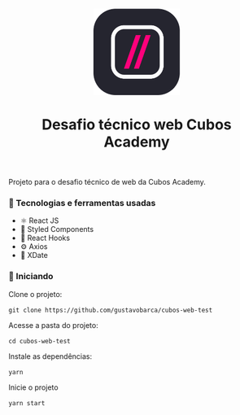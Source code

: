 <h1 align="center">
    <img alt="Cubos logo" width="170" src="src/assets/images/cubos_logo.png" />
    </br>
    </br>
    Desafio técnico web Cubos Academy
    </br>
    </br>
</h1>

Projeto para o desafio técnico de web da Cubos Academy.

### 🧩 Tecnologias e ferramentas usadas

- ⚛️ React JS
- 💅 Styled Components
- 🎣 React Hooks
- ⚙️ Axios
- 📅 XDate

###  🚀 Iniciando

Clone o projeto:

    git clone https://github.com/gustavobarca/cubos-web-test
    
Acesse a pasta do projeto:

    cd cubos-web-test

Instale as dependências:

    yarn

Inicie o projeto

    yarn start
    

    
